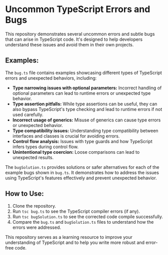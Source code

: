# Uncommon TypeScript Errors and Bugs

This repository demonstrates several uncommon errors and subtle bugs that can arise in TypeScript code.  It's designed to help developers understand these issues and avoid them in their own projects.

## Examples:

The `bug.ts` file contains examples showcasing different types of TypeScript errors and unexpected behaviors, including:

* **Type narrowing issues with optional parameters:** Incorrect handling of optional parameters can lead to runtime errors or unexpected type behavior.
* **Type assertion pitfalls:** While type assertions can be useful, they can also bypass TypeScript's type checking and lead to runtime errors if not used carefully.
* **Incorrect usage of generics:**  Misuse of generics can cause type errors or unexpected behavior.
* **Type compatibility issues:** Understanding type compatibility between interfaces and classes is crucial for avoiding errors.
* **Control flow analysis:** Issues with type guards and how TypeScript infers types during control flow.
* **Unintentional type coercion:** Loose comparisons can lead to unexpected results.

The `bugSolution.ts` provides solutions or safer alternatives for each of the example bugs shown in `bug.ts`.  It demonstrates how to address the issues using TypeScript's features effectively and prevent unexpected behavior.

## How to Use:

1. Clone the repository.
2. Run `tsc bug.ts` to see the TypeScript compiler errors (if any).
3. Run `tsc bugSolution.ts` to see the corrected code compile successfully.
4. Compare the `bug.ts` and `bugSolution.ts` files to understand how the errors were addressed.

This repository serves as a learning resource to improve your understanding of TypeScript and to help you write more robust and error-free code.